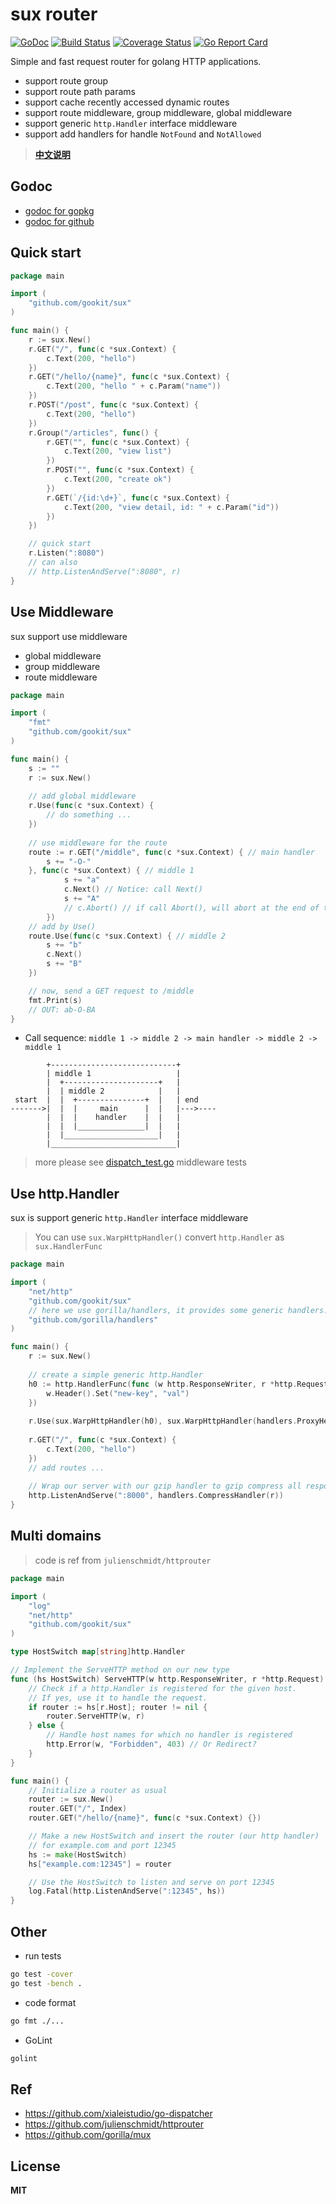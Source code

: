 # sux router

[![GoDoc](https://godoc.org/github.com/gookit/sux?status.svg)](https://godoc.org/github.com/gookit/sux)
[![Build Status](https://travis-ci.org/gookit/sux.svg?branch=master)](https://travis-ci.org/gookit/sux)
[![Coverage Status](https://coveralls.io/repos/github/gookit/sux/badge.svg?branch=master)](https://coveralls.io/github/gookit/sux?branch=master)
[![Go Report Card](https://goreportcard.com/badge/github.com/gookit/sux)](https://goreportcard.com/report/github.com/gookit/sux)

Simple and fast request router for golang HTTP applications.

- support route group
- support route path params
- support cache recently accessed dynamic routes
- support route middleware, group middleware, global middleware
- support generic `http.Handler` interface middleware
- support add handlers for handle `NotFound` and `NotAllowed`

> **[中文说明](README_cn.md)**

## Godoc

- [godoc for gopkg](https://godoc.org/gopkg.in/gookit/ini.v1)
- [godoc for github](https://godoc.org/github.com/gookit/ini)

## Quick start

```go
package main

import (
	"github.com/gookit/sux"
)

func main() {
	r := sux.New()
	r.GET("/", func(c *sux.Context) {
		c.Text(200, "hello")
	})
	r.GET("/hello/{name}", func(c *sux.Context) {
		c.Text(200, "hello " + c.Param("name"))
	})
	r.POST("/post", func(c *sux.Context) {
		c.Text(200, "hello")
	})
	r.Group("/articles", func() {
		r.GET("", func(c *sux.Context) {
			c.Text(200, "view list")
		})
		r.POST("", func(c *sux.Context) {
			c.Text(200, "create ok")
		})
		r.GET(`/{id:\d+}`, func(c *sux.Context) {
			c.Text(200, "view detail, id: " + c.Param("id"))
		})
	})

	// quick start
	r.Listen(":8080")
	// can also
	// http.ListenAndServe(":8080", r)
}
```

## Use Middleware

sux support use middleware

- global middleware
- group middleware
- route middleware

```go
package main

import (
	"fmt"
	"github.com/gookit/sux"
)

func main() {
	s := ""
	r := sux.New()
	
	// add global middleware
	r.Use(func(c *sux.Context) {
	    // do something ...
	})
	
	// use middleware for the route
	route := r.GET("/middle", func(c *sux.Context) { // main handler
		s += "-O-"
	}, func(c *sux.Context) { // middle 1
     		s += "a"
     		c.Next() // Notice: call Next()
     		s += "A"
     		// c.Abort() // if call Abort(), will abort at the end of this middleware run
     	})
	// add by Use()
	route.Use(func(c *sux.Context) { // middle 2
		s += "b"
		c.Next()
		s += "B"
	})

	// now, send a GET request to /middle
	fmt.Print(s)
	// OUT: ab-O-BA
}
```

- Call sequence: `middle 1 -> middle 2 -> main handler -> middle 2 -> middle 1`

```text
        +----------------------------+
        | middle 1                   |
        |  +---------------------+   |
        |  | middle 2            |   |
 start  |  |  +---------------+  |   | end
------->|  |  |     main      |  |   |--->----
        |  |  |    handler    |  |   |
        |  |  |_______________|  |   |    
        |  |_____________________|   |  
        |____________________________|
```

> more please see [dispatch_test.go](dispatch_test.go) middleware tests

## Use http.Handler

sux is support generic `http.Handler` interface middleware

> You can use `sux.WarpHttpHandler()` convert `http.Handler` as `sux.HandlerFunc`

```go
package main

import (
	"net/http"
	"github.com/gookit/sux"
	// here we use gorilla/handlers, it provides some generic handlers.
	"github.com/gorilla/handlers"
)

func main() {
	r := sux.New()
	
	// create a simple generic http.Handler
	h0 := http.HandlerFunc(func (w http.ResponseWriter, r *http.Request) {
		w.Header().Set("new-key", "val")
	})
	
	r.Use(sux.WarpHttpHandler(h0), sux.WarpHttpHandler(handlers.ProxyHeaders()))
	
	r.GET("/", func(c *sux.Context) {
		c.Text(200, "hello")
	})
	// add routes ...
	
    // Wrap our server with our gzip handler to gzip compress all responses.
    http.ListenAndServe(":8000", handlers.CompressHandler(r))
}
```

## Multi domains

> code is ref from `julienschmidt/httprouter`

```go
package main

import (
	"log"
	"net/http"
	"github.com/gookit/sux"
)

type HostSwitch map[string]http.Handler

// Implement the ServeHTTP method on our new type
func (hs HostSwitch) ServeHTTP(w http.ResponseWriter, r *http.Request) {
	// Check if a http.Handler is registered for the given host.
	// If yes, use it to handle the request.
	if router := hs[r.Host]; router != nil {
		router.ServeHTTP(w, r)
	} else {
		// Handle host names for which no handler is registered
		http.Error(w, "Forbidden", 403) // Or Redirect?
	}
}

func main() {
	// Initialize a router as usual
	router := sux.New()
	router.GET("/", Index)
	router.GET("/hello/{name}", func(c *sux.Context) {})

	// Make a new HostSwitch and insert the router (our http handler)
	// for example.com and port 12345
	hs := make(HostSwitch)
	hs["example.com:12345"] = router

	// Use the HostSwitch to listen and serve on port 12345
	log.Fatal(http.ListenAndServe(":12345", hs))
}
```

## Other

- run tests

```bash
go test -cover
go test -bench .
```

- code format

```bash
go fmt ./...
```

- GoLint

```bash
golint
```

## Ref

- https://github.com/xialeistudio/go-dispatcher
- https://github.com/julienschmidt/httprouter
- https://github.com/gorilla/mux

## License

**MIT**
